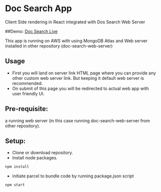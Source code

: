 # Doc Search App
Client Side rendering in React integrated with Dos Search Web Server

##Demo:
[Doc Search Live](http://3.16.149.228:1238/index.html)

This app is running on AWS with using MongoDB Atlas and Web server installed in other repository
(doc-search-web-server)

## Usage
* First you will land on server link HTML page where you can provide any other custom web server link.
But keeping it default web server is recommended.
* On submit of this page you will be redirected to actual web app with user friendly UI.

## Pre-requisite:
a running web server (in this case running doc-search-web-server from other repository).

## Setup:
* Clone or download repository.
* Install node packages.
```bash
npm install 
```
* initiate parcel to bundle code by running package.json script
```bash
npm start
```